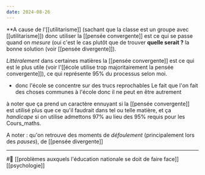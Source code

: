 ```yaml
---
date: 2024-08-26
---
```

**A cause de l'[[utilitarisme]] (sachant que la classe est un groupe avec [[utilitarisme]])  donc utiliser la [[pensée convergente]] est ce qui se passe quand on *mesure* (oui c'est le cas plutôt que de trouver **quelle serait ?** la bonne solution (voir [[pensée divergente]]).

*Littéralement* dans certaines matières la [[pensée convergente]] est ce qui est le plus utile (voir l'[[école utilise trop majoritairement la pensée convergente]]), ce qui représente 95% du processus selon moi.

- donc l'école se concentre sur des trucs reprochables
Le fait que l'on fait des choses communes à l'école donc il ne peut en être autrement

à noter que ça prend un caractère ennuyant si la [[pensée convergente]] est utilisé plus que ce qu'il faudrait dans tel ou telle matière, et ça *handicape* si on utilise admettons 97% au lieu des 95% requis pour les Cours_maths. 

A noter : qu'on retrouve des moments de *défoulement* (principalement lors des *pauses*), de 
[[pensée divergente]]

---
#🌱  [[problèmes auxquels l'éducation nationale se doit de faire face]] [[psychologie]] 
